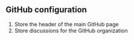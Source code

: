 ## GitHub configuration

1. Store the header of the main GitHub page
2. Store discussions for the GitHub organization
